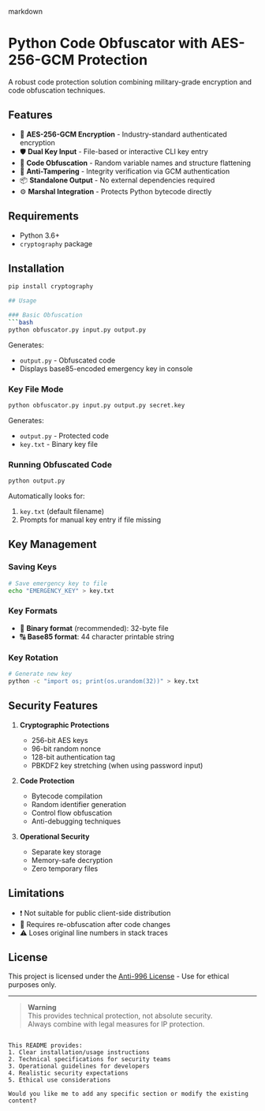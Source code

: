 markdown
# Python Code Obfuscator with AES-256-GCM Protection

A robust code protection solution combining military-grade encryption and code obfuscation techniques.

## Features

- 🔐 **AES-256-GCM Encryption** - Industry-standard authenticated encryption
- 🛡 **Dual Key Input** - File-based or interactive CLI key entry
- 🧩 **Code Obfuscation** - Random variable names and structure flattening
- 🚫 **Anti-Tampering** - Integrity verification via GCM authentication
- 📦 **Standalone Output** - No external dependencies required
- ⚙ **Marshal Integration** - Protects Python bytecode directly

## Requirements

- Python 3.6+
- `cryptography` package

## Installation

```bash
pip install cryptography

## Usage

### Basic Obfuscation
```bash
python obfuscator.py input.py output.py
```
Generates:
- `output.py` - Obfuscated code
- Displays base85-encoded emergency key in console

### Key File Mode
```bash
python obfuscator.py input.py output.py secret.key
```
Generates:
- `output.py` - Protected code
- `key.txt` - Binary key file

### Running Obfuscated Code
```bash
python output.py
```
Automatically looks for:
1. `key.txt` (default filename)
2. Prompts for manual key entry if file missing

## Key Management

### Saving Keys
```bash
# Save emergency key to file
echo "EMERGENCY_KEY" > key.txt
```

### Key Formats
- 🔑 **Binary format** (recommended): 32-byte file
- 🔠 **Base85 format**: 44 character printable string

### Key Rotation
```bash
# Generate new key
python -c "import os; print(os.urandom(32))" > key.txt
```

## Security Features

1. **Cryptographic Protections**
   - 256-bit AES keys
   - 96-bit random nonce
   - 128-bit authentication tag
   - PBKDF2 key stretching (when using password input)

2. **Code Protection**
   - Bytecode compilation
   - Random identifier generation
   - Control flow obfuscation
   - Anti-debugging techniques

3. **Operational Security**
   - Separate key storage
   - Memory-safe decryption
   - Zero temporary files

## Limitations

- ❗ Not suitable for public client-side distribution
- 🔄 Requires re-obfuscation after code changes
- ⚠️ Loses original line numbers in stack traces

## License

This project is licensed under the [Anti-996 License](https://github.com/996icu/996.ICU/blob/master/LICENSE) - Use for ethical purposes only.

---

> **Warning**  
> This provides technical protection, not absolute security.  
> Always combine with legal measures for IP protection.
```

This README provides:
1. Clear installation/usage instructions
2. Technical specifications for security teams
3. Operational guidelines for developers
4. Realistic security expectations
5. Ethical use considerations

Would you like me to add any specific section or modify the existing content?
